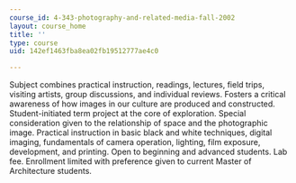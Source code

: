 ```yaml
---
course_id: 4-343-photography-and-related-media-fall-2002
layout: course_home
title: ''
type: course
uid: 142ef1463fba8ea02fb19512777ae4c0

---
```

Subject combines practical instruction, readings, lectures, field trips, visiting artists, group discussions, and individual reviews. Fosters a critical awareness of how images in our culture are produced and constructed. Student-initiated term project at the core of exploration. Special consideration given to the relationship of space and the photographic image. Practical instruction in basic black and white techniques, digital imaging, fundamentals of camera operation, lighting, film exposure, development, and printing. Open to beginning and advanced students. Lab fee. Enrollment limited with preference given to current Master of Architecture students.
